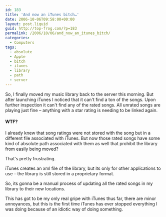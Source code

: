 ```yaml
---
id: 183
title: 'And now an iTunes bitch…'
date: 2006-10-06T09:58:00+00:00
layout: post.liquid
guid: http://top-frog.com/?p=183
permalink: /2006/10/06/and_now_an_itunes_bitch/
categories:
  - Computers
tags:
  - absolute
  - Apple
  - bitch
  - itunes
  - library
  - path
  - server
---
```

So, I finally moved my music library back to the server this morning. But after launching iTunes I noticed that it can't find a ton of the songs. Upon further inspection it can't find any of the rated songs. All unrated songs are playing just fine – anything with a star rating is needing to be linked again.



#### WTF?

I already knew that song ratings were not stored with the song but in a different file associated with iTunes. But now those rated songs have some kind of absolute path associated with them as well that prohibit the library from easily being moved?

That's pretty frustrating.

iTunes creates an xml file of the library, but its only for other applications to use – the library is still stored in a proprietary format.

So, its gonna be a manual process of updating all the rated songs in my library to their new locations.

This has got to be my only real gripe with iTunes thus far, there are minor annoyances, but this is the first time iTunes has ever stopped everything I was doing because of an idiotic way of doing something.

